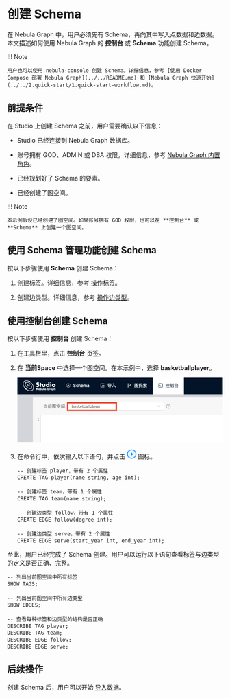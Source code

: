 # 创建 Schema

在 Nebula Graph 中，用户必须先有 Schema，再向其中写入点数据和边数据。本文描述如何使用 Nebula Graph 的 **控制台** 或 **Schema** 功能创建 Schema。

!!! Note

    用户也可以使用 nebula-console 创建 Schema。详细信息，参考 [使用 Docker Compose 部署 Nebula Graph](../../README.md) 和 [Nebula Graph 快速开始](../../2.quick-start/1.quick-start-workflow.md)。

## 前提条件

在 Studio 上创建 Schema 之前，用户需要确认以下信息：

- Studio 已经连接到 Nebula Graph 数据库。

- 账号拥有 GOD、ADMIN 或 DBA 权限。详细信息，参考 [Nebula Graph 内置角色](../../7.data-security/1.authentication/3.role-list.md)。

- 已经规划好了 Schema 的要素。

- 已经创建了图空间。

!!! Note

    本示例假设已经创建了图空间。如果账号拥有 GOD 权限，也可以在 **控制台** 或 **Schema** 上创建一个图空间。

## 使用 Schema 管理功能创建 Schema

按以下步骤使用 **Schema** 创建 Schema：

1. 创建标签。详细信息，参考 [操作标签](../manage-schema/st-ug-crud-tag.md)。

2. 创建边类型。详细信息，参考 [操作边类型](../manage-schema/st-ug-crud-edge-type.md)。

## 使用控制台创建 Schema

按以下步骤使用 **控制台** 创建 Schema：

1. 在工具栏里，点击 **控制台** 页签。

2. 在 **当前Space** 中选择一个图空间。在本示例中，选择 **basketballplayer**。

   ![在 当前Space 中选择一个图空间](../figs/st-ug-007-1.png "选择图空间")

3. 在命令行中，依次输入以下语句，并点击 ![表示运行的图标](../figs/st-ug-008.png "Run 图标") 图标。

   ```nGQL
   -- 创建标签 player，带有 2 个属性
   CREATE TAG player(name string, age int);

   -- 创建标签 team，带有 1 个属性
   CREATE TAG team(name string);

   -- 创建边类型 follow，带有 1 个属性
   CREATE EDGE follow(degree int);

   -- 创建边类型 serve，带有 2 个属性
   CREATE EDGE serve(start_year int, end_year int);
   ```

至此，用户已经完成了 Schema 创建。用户可以运行以下语句查看标签与边类型的定义是否正确、完整。

```nGQL
-- 列出当前图空间中所有标签
SHOW TAGS;

-- 列出当前图空间中所有边类型
SHOW EDGES;

-- 查看每种标签和边类型的结构是否正确
DESCRIBE TAG player;
DESCRIBE TAG team;
DESCRIBE EDGE follow;
DESCRIBE EDGE serve;
```

## 后续操作

创建 Schema 后，用户可以开始 [导入数据](st-ug-import-data.md)。
